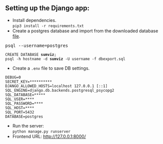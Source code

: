 ## Setting up the Django app:
- Install dependencies.     
`pip3 install -r requirements.txt`
- Create a postgres database and import from the downloaded database [file](https://files.webis.de/summary-explorer/database/dbexport.sql). 
<pre>psql --username=postgres</pre>
<pre><code>CREATE DATABASE <b>sumviz</b>;
psql -h hostname -d <b>sumviz</b> -U username -f dbexport.sql</code></pre>

- Create a `.env` file to save DB settings. 
<pre><code>DEBUG=0
SECRET_KEY=**********
DJANGO_ALLOWED_HOSTS=localhost 127.0.0.1 [::1]
SQL_ENGINE=django.db.backends.postgresql_psycopg2
SQL_DATABASE=*****
SQL_USER=****
SQL_PASSWORD=****
SQL_HOST=****
SQL_PORT=5432
DATABASE=postgres</code></pre>
- Run the server:   
<code>python manage.py runserver</code>
- Frontend URL: http://127.0.0.1:8000/
